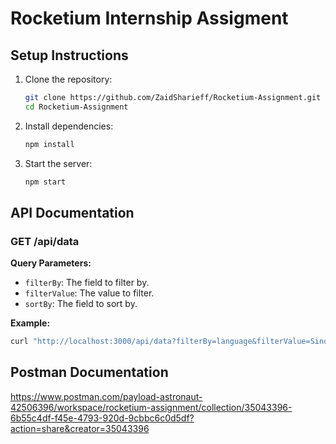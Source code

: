 # Rocketium Internship Assigment

## Setup Instructions

1. Clone the repository:
   ```bash
   git clone https://github.com/ZaidSharieff/Rocketium-Assignment.git
   cd Rocketium-Assignment
   ```

2. Install dependencies:
   ```bash
   npm install
   ```
   
3. Start the server:
   ```bash
   npm start
   ```

## API Documentation

### GET /api/data

**Query Parameters:**
- `filterBy`: The field to filter by.
- `filterValue`: The value to filter.
- `sortBy`: The field to sort by.

**Example:**
```bash
curl "http://localhost:3000/api/data?filterBy=language&filterValue=Sindhi&sortBy=version"
```

## Postman Documentation

https://www.postman.com/payload-astronaut-42506396/workspace/rocketium-assignment/collection/35043396-6b55c4df-f45e-4793-920d-9cbbc6c0d5df?action=share&creator=35043396
